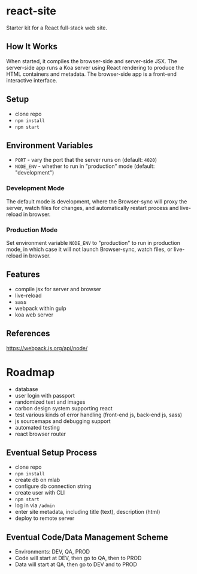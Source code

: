 # react-site

Starter kit for a React full-stack web site.


## How It Works

When started, it compiles the browser-side and server-side JSX.
The server-side app runs a Koa server using React rendering to produce the HTML containers and metadata.
The browser-side app is a front-end interactive interface.


## Setup

* clone repo
* `npm install`
* `npm start`


## Environment Variables

* `PORT` - vary the port that the server runs on (default: `4020`)
* `NODE_ENV` - whether to run in "production" mode (default: "development")

### Development Mode

The default mode is development, where the Browser-sync will proxy the server,
watch files for changes, and automatically restart process and live-reload in browser.

### Production Mode

Set environment variable `NODE_ENV` to "production" to run in production mode,
in which case it will not launch Browser-sync, watch files, or live-reload in browser.


## Features

* compile jsx for server and browser
* live-reload
* sass
* webpack within gulp
* koa web server


## References

https://webpack.js.org/api/node/


# Roadmap

* database
* user login with passport
* randomized text and images
* carbon design system supporting react
* test various kinds of error handling (front-end js, back-end js, sass)
* js sourcemaps and debugging support
* automated testing
* react browser router


## Eventual Setup Process

* clone repo
* `npm install`
* create db on mlab
* configure db connection string
* create user with CLI
* `npm start`
* log in via `/admin`
* enter site metadata, including title (text), description (html)
* deploy to remote server


## Eventual Code/Data Management Scheme

* Environments: DEV, QA, PROD
* Code will start at DEV, then go to QA, then to PROD
* Data will start at QA, then go to DEV and to PROD

